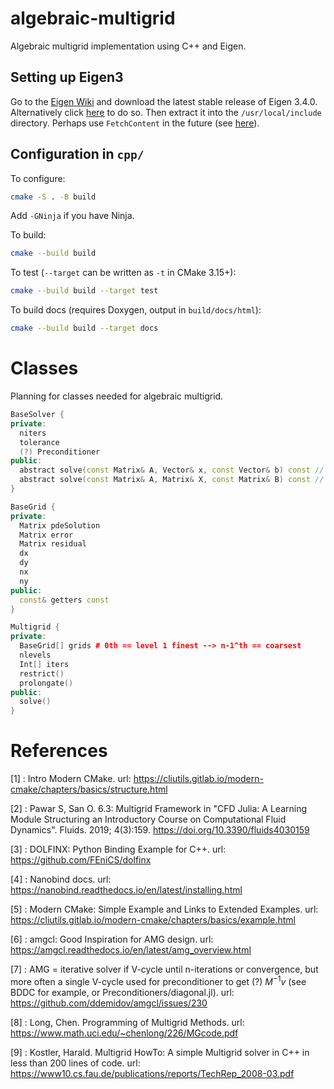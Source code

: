 # algebraic-multigrid

Algebraic multigrid implementation using C++ and Eigen.

## Setting up Eigen3

Go to the [Eigen Wiki](https://eigen.tuxfamily.org/index.php?title=Main_Page)
and download the latest stable release of Eigen 3.4.0. Alternatively click
[here](https://gitlab.com/libeigen/eigen/-/archive/3.4.0/eigen-3.4.0.tar.gz) 
to do so. Then extract it into the `/usr/local/include` directory. Perhaps use
`FetchContent` in the future (see [here](https://stackoverflow.com/questions/65860094/how-to-add-eigen-library-to-a-cmake-c-project-via-fetchcontent)).

## Configuration in `cpp/`

To configure:

```bash
cmake -S . -B build
```

Add `-GNinja` if you have Ninja.

To build:

```bash
cmake --build build
```

To test (`--target` can be written as `-t` in CMake 3.15+):

```bash
cmake --build build --target test
```

To build docs (requires Doxygen, output in `build/docs/html`):

```bash
cmake --build build --target docs
```

# Classes

Planning for classes needed for algebraic multigrid.

```cpp
BaseSolver {
private:
  niters
  tolerance
  (?) Preconditioner
public:
  abstract solve(const Matrix& A, Vector& x, const Vector& b) const // inplace vector sys solve
  abstract solve(const Matrix& A, Matrix& X, const Matrix& B) const // inplace matrix sys solve
}

BaseGrid {
private:
  Matrix pdeSolution
  Matrix error
  Matrix residual
  dx
  dy
  nx
  ny
public:
  const& getters const
}

Multigrid {
private:
  BaseGrid[] grids # 0th == level 1 finest --> n-1^th == coarsest 
  nlevels
  Int[] iters
  restrict()
  prolongate()
public:
  solve()
}
```

# References

[1] : Intro Modern CMake. url: https://cliutils.gitlab.io/modern-cmake/chapters/basics/structure.html

[2] : Pawar S, San O. 6.3: Multigrid Framework in "CFD Julia: A Learning Module
Structuring an Introductory Course on Computational Fluid Dynamics". Fluids.
2019; 4(3):159. https://doi.org/10.3390/fluids4030159

[3] : DOLFINX: Python Binding Example for C++. url: https://github.com/FEniCS/dolfinx

[4] : Nanobind docs. url: https://nanobind.readthedocs.io/en/latest/installing.html

[5] : Modern CMake: Simple Example and Links to Extended Examples. url: https://cliutils.gitlab.io/modern-cmake/chapters/basics/example.html

[6] : amgcl: Good Inspiration for AMG design. url: https://amgcl.readthedocs.io/en/latest/amg_overview.html

[7] : AMG = iterative solver if V-cycle until n-iterations or convergence, but more often a single V-cycle used for preconditioner to get (?) $M^{-1} v$ (see BDDC for example, or Preconditioners/diagonal.jl). url: https://github.com/ddemidov/amgcl/issues/230

[8] : Long, Chen. Programming of Multigrid Methods. url: https://www.math.uci.edu/~chenlong/226/MGcode.pdf

[9] : Kostler, Harald. Multigrid HowTo: A simple Multigrid solver in C++ in less
than 200 lines of code. url: https://www10.cs.fau.de/publications/reports/TechRep_2008-03.pdf
